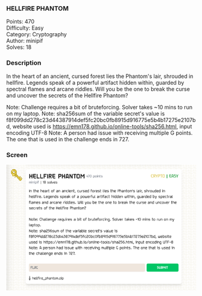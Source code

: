 ### HELLFIRE PHANTOM

Points: 470 \
Difficulty: Easy \
Category: Cryptography \
Author: minipif \
Solves: 18

### Description

In the heart of an ancient, cursed forest lies the Phantom's lair, shrouded in hellfire. Legends speak of a powerful artifact hidden within, guarded by spectral flames and arcane riddles. Will you be the one to break the curse and uncover the secrets of the Hellfire Phantom?

Note: Challenge requires a bit of bruteforcing. Solver takes ~10 mins to run on my laptop.
Note: sha256sum of the variable secret's value is f8f099dd278c23d44387914def5fc20bc0fb8915d916775e5b4b17275e2107bd, website used is https://emn178.github.io/online-tools/sha256.html, input encoding UTF-8
Note: A person had issue with receiving multiple G points. The one that is used in the challenge ends in 727.

### Screen

![](img/task.png)